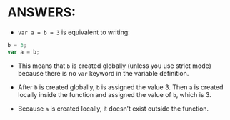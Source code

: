 # ANSWERS:

* `var a = b = 3` is equivalent to writing:

```js
b = 3;
var a = b;
```

* This means that `b` is created globally (unless you use strict mode) because there is no `var` keyword in the variable definition.

* After `b` is created globally, `b` is assigned the value 3. Then `a` is created locally inside the function and assigned the value of `b`, which is 3.

* Because `a` is created locally, it doesn’t exist outside the function.
